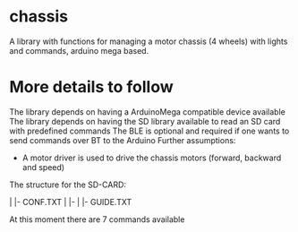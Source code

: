 # chassis
A library with functions for managing a motor chassis (4 wheels) with lights and commands, arduino mega based.

# More details to follow

The library depends on having a ArduinoMega compatible device available
The library depends on having the SD library available to read an SD card with predefined commands
The BLE is optional and required if one wants to send commands over BT to the Arduino
Further assumptions:
  - A motor driver is used to drive the chassis motors (forward, backward and speed)

The structure for the SD-CARD:

<root>
  |
  |- CONF.TXT
  |
  |-<commands>
        |
        |- GUIDE.TXT
  
  At this moment there are 7 commands available
